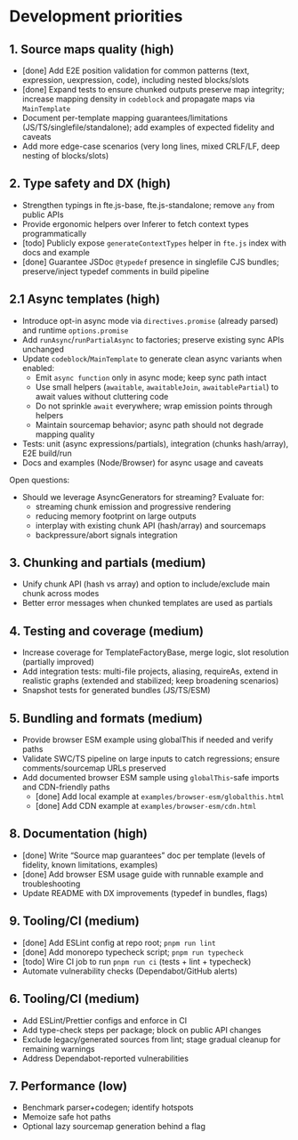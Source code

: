# Development priorities

## 1. Source maps quality (high)
- [done] Add E2E position validation for common patterns (text, expression, uexpression, code), including nested blocks/slots
- [done] Expand tests to ensure chunked outputs preserve map integrity; increase mapping density in `codeblock` and propagate maps via `MainTemplate`
- Document per-template mapping guarantees/limitations (JS/TS/singlefile/standalone); add examples of expected fidelity and caveats
- Add more edge-case scenarios (very long lines, mixed CRLF/LF, deep nesting of blocks/slots)

## 2. Type safety and DX (high)
- Strengthen typings in fte.js-base, fte.js-standalone; remove `any` from public APIs
- Provide ergonomic helpers over Inferer to fetch context types programmatically
- [todo] Publicly expose `generateContextTypes` helper in `fte.js` index with docs and example
- [done] Guarantee JSDoc `@typedef` presence in singlefile CJS bundles; preserve/inject typedef comments in build pipeline

## 2.1 Async templates (high)
- Introduce opt-in async mode via `directives.promise` (already parsed) and runtime `options.promise`
- Add `runAsync`/`runPartialAsync` to factories; preserve existing sync APIs unchanged
- Update `codeblock`/`MainTemplate` to generate clean async variants when enabled:
  - Emit `async function` only in async mode; keep sync path intact
  - Use small helpers (`awaitable`, `awaitableJoin`, `awaitablePartial`) to await values without cluttering code
  - Do not sprinkle `await` everywhere; wrap emission points through helpers
  - Maintain sourcemap behavior; async path should not degrade mapping quality
- Tests: unit (async expressions/partials), integration (chunks hash/array), E2E build/run
- Docs and examples (Node/Browser) for async usage and caveats

Open questions:
- Should we leverage AsyncGenerators for streaming? Evaluate for:
  - streaming chunk emission and progressive rendering
  - reducing memory footprint on large outputs
  - interplay with existing chunk API (hash/array) and sourcemaps
  - backpressure/abort signals integration

## 3. Chunking and partials (medium)
- Unify chunk API (hash vs array) and option to include/exclude main chunk across modes
- Better error messages when chunked templates are used as partials

## 4. Testing and coverage (medium)
- Increase coverage for TemplateFactoryBase, merge logic, slot resolution (partially improved)
- Add integration tests: multi-file projects, aliasing, requireAs, extend in realistic graphs (extended and stabilized; keep broadening scenarios)
- Snapshot tests for generated bundles (JS/TS/ESM)

## 5. Bundling and formats (medium)
- Provide browser ESM example using globalThis if needed and verify paths
- Validate SWC/TS pipeline on large inputs to catch regressions; ensure comments/sourcemap URLs preserved
- Add documented browser ESM sample using `globalThis`-safe imports and CDN-friendly paths
  - [done] Add local example at `examples/browser-esm/globalthis.html`
  - [done] Add CDN example at `examples/browser-esm/cdn.html`

## 8. Documentation (high)
- [done] Write “Source map guarantees” doc per template (levels of fidelity, known limitations, examples)
- [done] Add browser ESM usage guide with runnable example and troubleshooting
- Update README with DX improvements (typedef in bundles, flags)

## 9. Tooling/CI (medium)
- [done] Add ESLint config at repo root; `pnpm run lint`
- [done] Add monorepo typecheck script; `pnpm run typecheck`
- [todo] Wire CI job to run `pnpm run ci` (tests + lint + typecheck)
- Automate vulnerability checks (Dependabot/GitHub alerts)

## 6. Tooling/CI (medium)
- Add ESLint/Prettier configs and enforce in CI
- Add type-check steps per package; block on public API changes
 - Exclude legacy/generated sources from lint; stage gradual cleanup for remaining warnings
- Address Dependabot-reported vulnerabilities

## 7. Performance (low)
- Benchmark parser+codegen; identify hotspots
- Memoize safe hot paths
- Optional lazy sourcemap generation behind a flag

